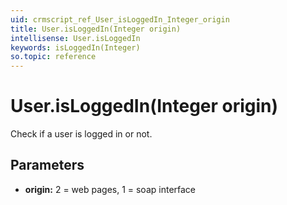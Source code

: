 ```yaml
---
uid: crmscript_ref_User_isLoggedIn_Integer_origin
title: User.isLoggedIn(Integer origin)
intellisense: User.isLoggedIn
keywords: isLoggedIn(Integer)
so.topic: reference
---
```


# User.isLoggedIn(Integer origin)

Check if a user is logged in or not.

## Parameters

* **origin:** 2 = web pages, 1 = soap interface

